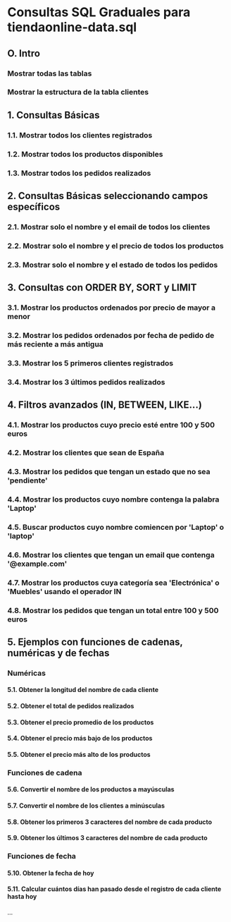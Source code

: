 # Consultas SQL Graduales para tiendaonline-data.sql


## O. Intro

### Mostrar todas las tablas

### Mostrar la estructura de la tabla clientes

## 1. Consultas Básicas

### 1.1. Mostrar todos los clientes registrados

### 1.2. Mostrar todos los productos disponibles

### 1.3. Mostrar todos los pedidos realizados


## 2. Consultas Básicas seleccionando campos específicos

### 2.1. Mostrar solo el nombre y el email de todos los clientes

### 2.2. Mostrar solo el nombre y el precio de todos los productos

### 2.3. Mostrar solo el nombre y el estado de todos los pedidos

## 3. Consultas con ORDER BY, SORT y LIMIT

### 3.1. Mostrar los productos ordenados por precio de mayor a menor

### 3.2. Mostrar los pedidos ordenados por fecha de pedido de más reciente a más antigua

### 3.3. Mostrar los 5 primeros clientes registrados

### 3.4. Mostrar los 3 últimos pedidos realizados

## 4. Filtros avanzados (IN, BETWEEN, LIKE...)

### 4.1. Mostrar los productos cuyo precio esté entre 100 y 500 euros

### 4.2. Mostrar los clientes que sean de España

### 4.3. Mostrar los pedidos que tengan un estado que no sea 'pendiente'

### 4.4. Mostrar los productos cuyo nombre contenga la palabra 'Laptop'

### 4.5. Buscar productos cuyo nombre comiencen por 'Laptop' o 'laptop'

### 4.6. Mostrar los clientes que tengan un email que contenga '@example.com'

### 4.7. Mostrar los productos cuya categoría sea 'Electrónica' o 'Muebles' usando el operador IN

### 4.8. Mostrar los pedidos que tengan un total entre 100 y 500 euros

## 5. Ejemplos con funciones de cadenas, numéricas y de fechas

### Numéricas

#### 5.1. Obtener la longitud del nombre de cada cliente

#### 5.2. Obtener el total de pedidos realizados

#### 5.3. Obtener el precio promedio de los productos

#### 5.4. Obtener el precio más bajo de los productos

#### 5.5. Obtener el precio más alto de los productos

### Funciones de cadena

#### 5.6. Convertir el nombre de los productos a mayúsculas

#### 5.7. Convertir el nombre de los clientes a minúsculas

#### 5.8. Obtener los primeros 3 caracteres del nombre de cada producto

#### 5.9. Obtener los últimos 3 caracteres del nombre de cada producto

### Funciones de fecha

#### 5.10. Obtener la fecha de hoy

#### 5.11. Calcular cuántos días han pasado desde el registro de cada cliente hasta hoy

...